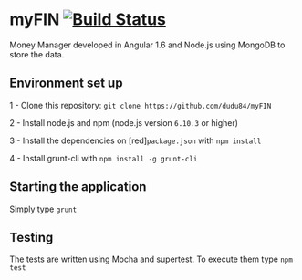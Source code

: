 # myFIN [![Build Status](https://travis-ci.org/dudu84/myFIN.svg?branch=master)](https://travis-ci.org/dudu84/myFIN)
Money Manager developed in Angular 1.6 and Node.js using MongoDB to store the data.

## Environment set up
1 - Clone this repository: ```git clone https://github.com/dudu84/myFIN```

2 - Install node.js and npm (node.js version `6.10.3` or higher)

3 - Install the dependencies on [red]`package.json` with ```npm install```

4 - Install grunt-cli with ```npm install -g grunt-cli```


## Starting the application
Simply type `grunt`

## Testing
The tests are written using Mocha and supertest. To execute them type ```npm test```
